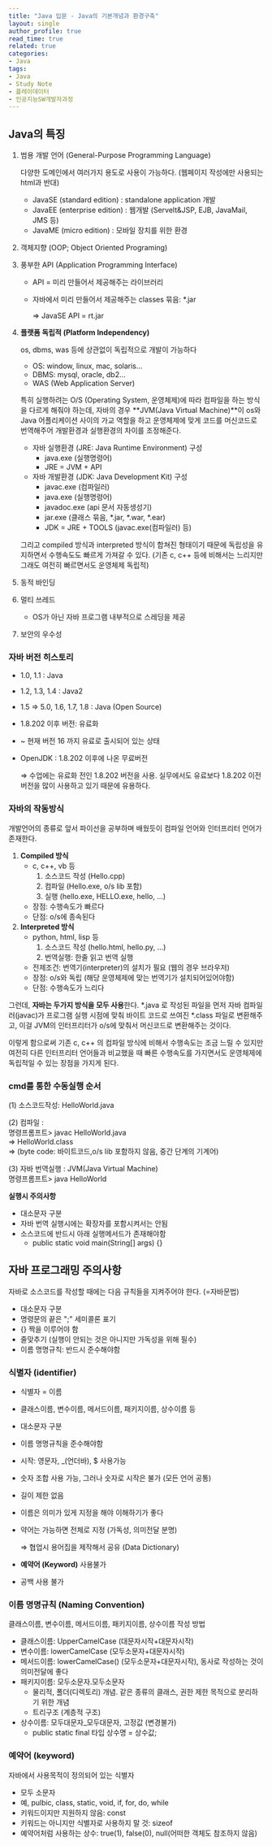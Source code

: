 ```yaml
---
title: "Java 입문 - Java의 기본개념과 환경구축"
layout: single
author_profile: true
read_time: true
related: true
categories:
- Java
tags:
- Java
- Study Note
- 플레이데이터
- 인공지능SW개발자과정
---
```




## Java의 특징

1. 범용 개발 언어 (General-Purpose Programming Language) 

   다양한 도메인에서 여러가지 용도로 사용이 가능하다. (웹페이지 작성에만 사용되는 html과 반대)

   - JavaSE (standard edition) : standalone application 개발
   - JavaEE (enterprise edition) : 웹개발 (Servelt&JSP, EJB, JavaMail, JMS 등)
   - JavaME (micro edition) : 모바일 장치를 위한 환경

2. 객체지향 (OOP; Object Oriented Programing)

3. 풍부한 API (Application Programming Interface)

   - API = 미리 만들어서 제공해주는 라이브러리

   - 자바에서 미리 만들어서 제공해주는 classes 묶음: *.jar

     ⇒ JavaSE API = rt.jar

4. **플랫폼 독립적 (Platform Independency)**

   os, dbms, was 등에 상관없이 독립적으로 개발이 가능하다

   - OS: window, linux, mac, solaris...
   - DBMS: mysql, oracle, db2...
   - WAS (Web Application Server)

   특히 실행하려는 O/S (Operating System, 운영체제)에 따라 컴파일을 하는 방식을 다르게 해줘야 하는데, 자바의 경우 **JVM(Java Virtual Machine)**이 os와 Java 어플리케이션 사이의 가교 역할을 하고 운영체제에 맞게 코드를 머신코드로 번역해주어 개발환경과 실행환경의 차이를 조정해준다.

   - 자바 실행환경 (JRE: Java Runtime Environment) 구성
     - java.exe (실행명령어)
     - JRE = JVM + API
   - 자바 개발환경 (JDK: Java Development Kit) 구성
     - javac.exe (컴파일러)
     - java.exe (실행명령어)
     - javadoc.exe (api 문서 자동생성기)
     - jar.exe (클래스 묶음, *.jar, *.war, *.ear)
     - JDK = JRE + TOOLS (javac.exe(컴파일러) 등)

   그리고 compiled 방식과 interpreted 방식이 합쳐진 형태이기 때문에 독립성을 유지하면서 수행속도도 빠르게 가져갈 수 있다. (기존 c, c++ 등에 비해서는 느리지만 그래도 여전히 빠르면서도 운영체제 독립적)

5. 동적 바인딩

6. 멀티 쓰레드

   - OS가 아닌 자바 프로그램 내부적으로 스레딩을 제공

7. 보안의 우수성  

  

### 자바 버전 히스토리

- 1.0, 1.1 : Java

- 1.2, 1.3, 1.4 : Java2

- 1.5 ⇒ 5.0, 1.6, 1.7, 1.8 : Java (Open Source)

- 1.8.202 이후 버전: 유료화

- ~ 현재 버전 16 까지 유료로 출시되어 있는 상태

- OpenJDK : 1.8.202 이후에 나온 무료버전

  ⇒ 수업에는 유료화 전인 1.8.202 버전을 사용. 실무에서도 유료보다 1.8.202 이전 버전을 많이 사용하고 있기 때문에 유용하다.



### 자바의 작동방식

개발언어의 종류로 앞서 파이선을 공부하며 배웠듯이 컴파일 언어와 인터프리터 언어가 존재한다.

1. **Compiled 방식**
   - c, c++, vb 등
     1. 소스코드 작성 (Hello.cpp)
     2. 컴파일 (Hello.exe, o/s lib 포함)
     3. 실행 (hello.exe, HELLO.exe, hello, ...)
   - 장점: 수행속도가 빠르다
   - 단점: o/s에 종속된다
2. **Interpreted 방식**
   - python, html, lisp 등
     1. 소스코드 작성 (hello.html, hello.py, ...)
     2. 번역실행: 한줄 읽고 번역 실행
   - 전제조건: 번역기(interpreter)의 설치가 필요 (웹의 경우 브라우저)
   - 장점: o/s와 독립 (해당 운영체제에 맞는 번역기가 설치되어있어야함)
   - 단점: 수행속도가 느리다

그런데, **자바는 두가지 방식을 모두 사용**한다. *.java 로 작성된 파일을 먼저 자바 컴파일러(javac)가 프로그램 실행 시점에 맞춰 바이트 코드로 쓰여진 *.class 파일로 변환해주고, 이걸 JVM의 인터프리터가 o/s에 맞춰서 머신코드로 변환해주는 것이다.

이렇게 함으로써 기존 c, c++ 의 컴파일 방식에 비해서 수행속도는 조금 느릴 수 있지만 여전히 다른 인터프리터 언어들과 비교했을 때 빠른 수행속도를 가지면서도 운영체제에 독립적일 수 있는 장점을 가지게 된다.



### cmd를 통한 수동실행 순서

(1) 소스코드작성: HelloWorld.java

(2) 컴파일 :  
	명령프롬프트> javac <options> HelloWorld.java  
		=> HelloWorld.class   
		=> (byte code: 바이트코드,o/s lib 포함하지 않음, 중간 단계의 기계어)  

(3) 자바 번역실행 : JVM(Java Virtual Machine)  
	명령프롬프트> java <options> HelloWorld

**실행시 주의사항**

- 대소문자 구분
- 자바 번역 실행시에는 확장자를 포함시켜서는 안됨
- 소스코드에 반드시 아래 실행메서드가 존재해야함
  - public static void main(String[] args) {}



## 자바 프로그래밍 주의사항

자바로 소스코드를 작성할 때에는 다음 규칙들을 지켜주어야 한다. (=자바문법)

- 대소문자 구분
- 명령문의 끝은 ";" 세미콜론 표기
- {} 짝을 이루어야 함
- 줄맞추기 (실행이 안되는 것은 아니지만 가독성을 위해 필수)
- 이름 명명규칙: 반드시 준수해야함

### 식별자 (identifier)

- 식별자 = 이름

- 클래스이름, 변수이름, 메서드이름, 패키지이름, 상수이름 등

- 대소문자 구분

- 이름 명명규칙을 준수해야함

- 시작: 영문자, _(언더바), $ 사용가능

- 숫자 조합 사용 가능, 그러나 숫자로 시작은 불가 (모든 언어 공통)

- 길이 제한 없음

- 이름은 의미가 있게 지정을 해야 이해하기가 좋다

- 약어는 가능하면 전체로 지정 (가독성, 의미전달 분명)

  ⇒ 협업시 용어집을 제작해서 공유 (Data Dictionary)

- **예약어 (Keyword)** 사용불가

- 공백 사용 불가

### 이름 명명규칙 (Naming Convention)

클래스이름, 변수이름, 메서드이름, 패키지이름, 상수이름 작성 방법

- 클래스이름: UpperCamelCase (대문자시작+대문자시작)
- 변수이름: lowerCamelCase (모두소문자+대문자시작)
- 메서드이름: lowerCamelCase() (모두소문자+대문자시작), 동사로 작성하는 것이 의미전달에 좋다
- 패키지이름: 모두소문자.모두소문자
  - 물리적, 폴더(디렉토리) 개념. 같은 종류의 클래스, 권한 제한 목적으로 분리하기 위한 개념
  - 트리구조 (계층적 구조)
- 상수이름: 모두대문자_모두대문자, 고정값 (변경불가)
  - public static final 타입 상수명 = 상수값;

### 예약어 (keyword)

자바에서 사용목적이 정의되어 있는 식별자

- 모두 소문자
- 예, pulbic, class, static, void, if, for, do, while
- 키워드이지만 지원하지 않음: const
- 키워드는 아니지만 식별자로 사용하지 말 것: sizeof
- 예약어처럼 사용하는 상수: true(1), false(0), null(어떠한 객체도 참조하지 않음)